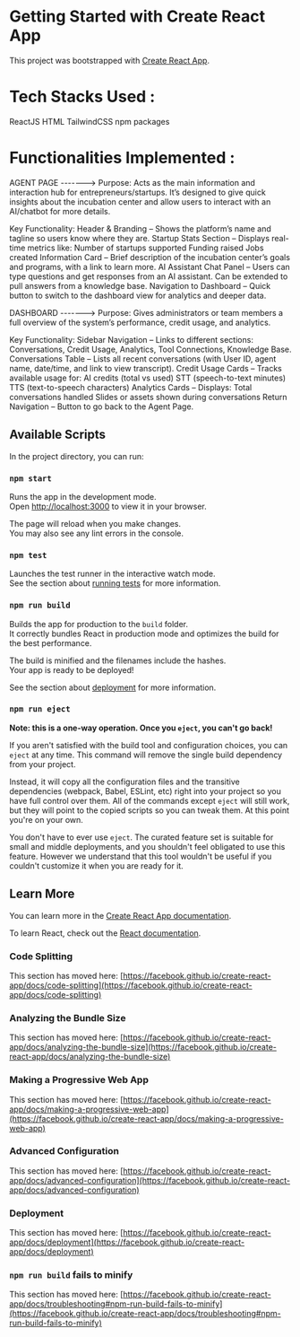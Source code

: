 # Getting Started with Create React App

This project was bootstrapped with [Create React App](https://github.com/facebook/create-react-app).

# Tech Stacks Used :

ReactJS
HTML
TailwindCSS
npm packages

# Functionalities Implemented : 

AGENT PAGE ------->
Purpose:
Acts as the main information and interaction hub for entrepreneurs/startups.
It’s designed to give quick insights about the incubation center and allow users to interact with an AI/chatbot for more details.

Key Functionality:
Header & Branding – Shows the platform’s name and tagline so users know where they are.
Startup Stats Section – Displays real-time metrics like:
    Number of startups supported
    Funding raised
    Jobs created
Information Card – Brief description of the incubation center’s goals and programs, with a link to learn more.
AI Assistant Chat Panel –
    Users can type questions and get responses from an AI assistant.
    Can be extended to pull answers from a knowledge base.
Navigation to Dashboard – Quick button to switch to the dashboard view for analytics and deeper data.

DASHBOARD ------->
Purpose:
Gives administrators or team members a full overview of the system’s performance, credit usage, and analytics.

Key Functionality:
Sidebar Navigation – Links to different sections: Conversations, Credit Usage, Analytics, Tool Connections, Knowledge Base.
Conversations Table –
    Lists all recent conversations (with User ID, agent name, date/time, and link to view transcript).
Credit Usage Cards – Tracks available usage for:
    AI credits (total vs used)
    STT (speech-to-text minutes)
    TTS (text-to-speech characters)
Analytics Cards – Displays:
    Total conversations handled
    Slides or assets shown during conversations
Return Navigation – Button to go back to the Agent Page.

## Available Scripts

In the project directory, you can run:

### `npm start`

Runs the app in the development mode.\
Open [http://localhost:3000](http://localhost:3000) to view it in your browser.

The page will reload when you make changes.\
You may also see any lint errors in the console.

### `npm test`

Launches the test runner in the interactive watch mode.\
See the section about [running tests](https://facebook.github.io/create-react-app/docs/running-tests) for more information.

### `npm run build`

Builds the app for production to the `build` folder.\
It correctly bundles React in production mode and optimizes the build for the best performance.

The build is minified and the filenames include the hashes.\
Your app is ready to be deployed!

See the section about [deployment](https://facebook.github.io/create-react-app/docs/deployment) for more information.

### `npm run eject`

**Note: this is a one-way operation. Once you `eject`, you can't go back!**

If you aren't satisfied with the build tool and configuration choices, you can `eject` at any time. This command will remove the single build dependency from your project.

Instead, it will copy all the configuration files and the transitive dependencies (webpack, Babel, ESLint, etc) right into your project so you have full control over them. All of the commands except `eject` will still work, but they will point to the copied scripts so you can tweak them. At this point you're on your own.

You don't have to ever use `eject`. The curated feature set is suitable for small and middle deployments, and you shouldn't feel obligated to use this feature. However we understand that this tool wouldn't be useful if you couldn't customize it when you are ready for it.

## Learn More

You can learn more in the [Create React App documentation](https://facebook.github.io/create-react-app/docs/getting-started).

To learn React, check out the [React documentation](https://reactjs.org/).

### Code Splitting

This section has moved here: [https://facebook.github.io/create-react-app/docs/code-splitting](https://facebook.github.io/create-react-app/docs/code-splitting)

### Analyzing the Bundle Size

This section has moved here: [https://facebook.github.io/create-react-app/docs/analyzing-the-bundle-size](https://facebook.github.io/create-react-app/docs/analyzing-the-bundle-size)

### Making a Progressive Web App

This section has moved here: [https://facebook.github.io/create-react-app/docs/making-a-progressive-web-app](https://facebook.github.io/create-react-app/docs/making-a-progressive-web-app)

### Advanced Configuration

This section has moved here: [https://facebook.github.io/create-react-app/docs/advanced-configuration](https://facebook.github.io/create-react-app/docs/advanced-configuration)

### Deployment

This section has moved here: [https://facebook.github.io/create-react-app/docs/deployment](https://facebook.github.io/create-react-app/docs/deployment)

### `npm run build` fails to minify

This section has moved here: [https://facebook.github.io/create-react-app/docs/troubleshooting#npm-run-build-fails-to-minify](https://facebook.github.io/create-react-app/docs/troubleshooting#npm-run-build-fails-to-minify)
